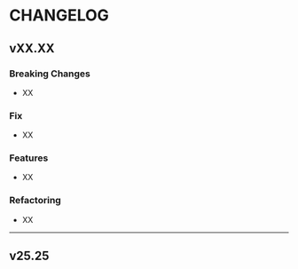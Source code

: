 # CHANGELOG

## vXX.XX

### Breaking Changes
- XX

### Fix
- XX

### Features
- XX

### Refactoring
- XX

---

## v25.25
